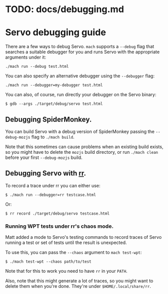 # TODO: docs/debugging.md

<!-- https://github.com/servo/servo/blob/b79e2a0b6575364de01b1f89021aba0ec3fcf399/docs/debugging.md -->

# Servo debugging guide

There are a few ways to debug Servo.
`mach` supports a `--debug` flag that searches a suitable debugger for you and runs Servo with the appropriate arguments under it:

```
./mach run --debug test.html
```

You can also specify an alternative debugger using the `--debugger` flag:

```
./mach run --debugger=my-debugger test.html
```

You can also, of course, run directly your debugger on the Servo binary:

```
$ gdb --args ./target/debug/servo test.html
```

## Debugging SpiderMonkey.

You can build Servo with a debug version of SpiderMonkey passing the `--debug-mozjs` flag to `./mach build`.

Note that this sometimes can cause problems when an existing build exists, so you might have to delete the `mozjs` build directory, or run `./mach clean` before your first `--debug-mozjs` build.

## Debugging Servo with [rr][rr].

To record a trace under rr you can either use:

```
$ ./mach run --debugger=rr testcase.html
```

Or:

```
$ rr record ./target/debug/servo testcase.html
```

### Running WPT tests under rr's chaos mode.

Matt added a mode to Servo's testing commands to record traces of Servo running a test or set of tests until the result is unexpected.

To use this, you can pass the `--chaos` argument to `mach test-wpt`:

```
$ ./mach test-wpt --chaos path/to/test
```

Note that for this to work you need to have `rr` in your `PATH`.

Also, note that this might generate a lot of traces, so you might want to delete them when you're done.
They're under `$HOME/.local/share/rr`.

[rr]: http://rr-project.org/
